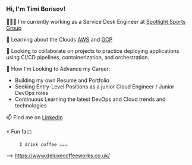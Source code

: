 ### Hi, I'm Timi Borisov! 


👨🏻‍💻 I'm currently working as a Service Desk Engineer at [Spotlight Sports Group](https://www.spotlightsportsgroup.com/)
 
 💭  Learning about the Clouds [AWS](https://aws.amazon.com/) and [GCP](https://cloud.google.com/)
 
 👀  Looking to collaborate on projects to practice deploying applications using CI/CD pipelines, containerization, and orchestration.

💬 How I'm Looking to Advance my Career:

- Building my own Resume and Portfolio
- Seeking Entry-Level Positions as a junior Cloud Engineer / Junior DevOps roles
- Continuous Learning the latest DevOps and Cloud trends and technologies
  
📫 Find me on [LinkedIn](https://www.linkedin.com/in/tihomir-borisov-310467132/)

 ⚡ Fun fact: 
 
         I drink coffee ☕️☕️☕️
--> https://www.deluxecoffeeworks.co.uk/
